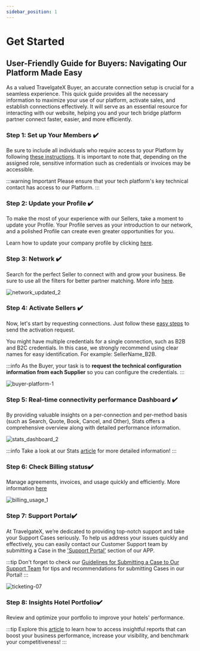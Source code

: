 ```yaml
---
sidebar_position: 1
---
```


# Get Started

## User-Friendly Guide for Buyers: Navigating Our Platform Made Easy

As a valued TravelgateX Buyer, an accurate connection setup is crucial for a seamless experience. This quick guide provides all the necessary information to maximize your use of our platform, activate sales, and establish connections effectively. It will serve as an essential resource for interacting with our website, helping you and your tech bridge platform partner connect faster, easier, and more efficiently.

### Step 1: Set up Your Members ✔️

Be sure to include all individuals who require access to your Platform by following [these instructions](/kb/account-settings/users-management/how-to-add-manage-users-to-organization/). It is important to note that, depending on the assigned role, sensitive information such as credentials or invoices may be accessible. 

:::warning Important
Please ensure that your tech platform's key technical contact has access to our Platform.
:::

### Step 2: Update your Profile ✔️

To make the most of your experience with our Sellers, take a moment to update your Profile. Your Profile serves as your introduction to our network, and a polished Profile can create even greater opportunities for you.

Learn how to update your company profile by clicking [here](/kb/account-settings/company-profile/how-to-edit-and-customize-profile/).


### Step 3: Network ✔️

Search for the perfect Seller to connect with and grow your business. Be sure to use all the filters for better partner matching. More info [here](/kb/getting-started-with-travelgate/about-our-network/#grow-your-business-connections-by-exploring-our-network).

![network_updated_2](https://storage.travelgate.com/kbase/network_updated_2.jpg)


### Step 4: Activate Sellers ✔️

Now, let's start by requesting connections. Just follow these [easy steps](/kb/connections/my-connections/guick-guide-to-auto-activations) to send the activation request.

You might have multiple credentials for a single connection, such as B2B and B2C credentials. In this case, we strongly recommend using clear names for easy identification. For example: SellerName_B2B.

:::info
As the Buyer, your task is to **request the technical configuration information from each Supplier** so you can configure the credentials.
:::

![buyer-platform-1](https://storage.travelgate.com/kbase/buyer-platform-1.jpg)

### Step 5: Real-time connectivity performance Dashboard ✔️
By providing valuable insights on a per-connection and per-method basis (such as Search, Quote, Book, Cancel, and Other), Stats offers a comprehensive overview along with detailed performance information.

![stats_dashboard_2](https://storage.travelgate.com/kbase/stats_dashboard_2.jpg)

:::info
Take a look at our Stats [article](/kb/apps/monitoring-apps/stats/stats-connectivity-dashboard/) for more detailed information!
:::

### Step 6: Check Billing status✔️

Manage agreements, invoices, and usage quickly and efficiently. More information [here](/kb/account-settings/billing/billing-how-to-check-agreements-usage-invoices/)

![billing_usage_1](https://storage.travelgate.com/kbase/billing_usage_1.jpg)

### Step 7: Support Portal✔️

At TravelgateX, we’re dedicated to providing top-notch support and take your Support Cases seriously. To help us address your issues quickly and effectively, you can easily contact our Customer Support team by submitting a Case in the ['Support Portal'](https://app.travelgate.com/support) section of our APP.

:::tip
Don't forget to check our [Guidelines for Submitting a Case to Our Support Team](/kb/tickets/guidelines-for-submitting-a-ticket-to-our-support-team) for tips and recommendations for submitting Cases in our Portal!
:::

![ticketing-07](https://storage.travelgate.com/kbase/ticketing-07.jpg)

### Step 8: Insights Hotel Portfolio✔️

Review and optimize your portfolio to improve your hotels' performance.

:::tip
Explore this [article](https://docs.travelgate.com/kb/insights/insights-overview) to learn how to access insightful reports that can boost your business performance, increase your visibility, and benchmark your competitiveness!
:::